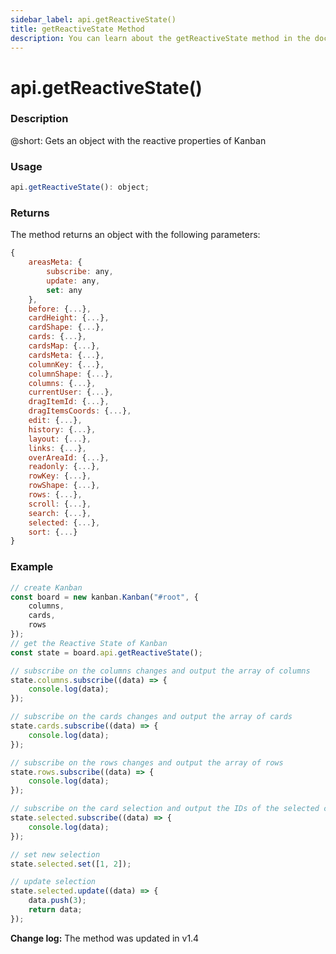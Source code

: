 ```yaml
---
sidebar_label: api.getReactiveState()
title: getReactiveState Method
description: You can learn about the getReactiveState method in the documentation of the DHTMLX JavaScript Kanban library. Browse developer guides and API reference, try out code examples and live demos, and download a free 30-day evaluation version of DHTMLX Kanban.
---
```


# api.getReactiveState()

### Description

@short: Gets an object with the reactive properties of Kanban

### Usage

~~~jsx {}
api.getReactiveState(): object;
~~~

### Returns

The method returns an object with the following parameters:

~~~jsx {}
{
	areasMeta: {
		subscribe: any,
		update: any,
		set: any
	},
	before: {...},
	cardHeight: {...},
	cardShape: {...},
	cards: {...},
	cardsMap: {...},
	cardsMeta: {...},
	columnKey: {...},
	columnShape: {...},
	columns: {...},
	currentUser: {...},
	dragItemId: {...},
	dragItemsCoords: {...},
	edit: {...},
	history: {...},
	layout: {...},
	links: {...},
	overAreaId: {...},
	readonly: {...},
	rowKey: {...},
	rowShape: {...},
	rows: {...},
	scroll: {...},
	search: {...},
	selected: {...},
	sort: {...}
}
~~~  

### Example

~~~jsx {7-37}
// create Kanban
const board = new kanban.Kanban("#root", {
	columns,
	cards,
	rows
});
// get the Reactive State of Kanban
const state = board.api.getReactiveState();

// subscribe on the columns changes and output the array of columns
state.columns.subscribe((data) => {
	console.log(data);
});

// subscribe on the cards changes and output the array of cards
state.cards.subscribe((data) => {
	console.log(data);
});

// subscribe on the rows changes and output the array of rows
state.rows.subscribe((data) => {
	console.log(data);
});

// subscribe on the card selection and output the IDs of the selected cards
state.selected.subscribe((data) => {
	console.log(data);
});

// set new selection 
state.selected.set([1, 2]);

// update selection
state.selected.update((data) => {
	data.push(3);
	return data;
});
~~~

**Change log:** The method was updated in v1.4
